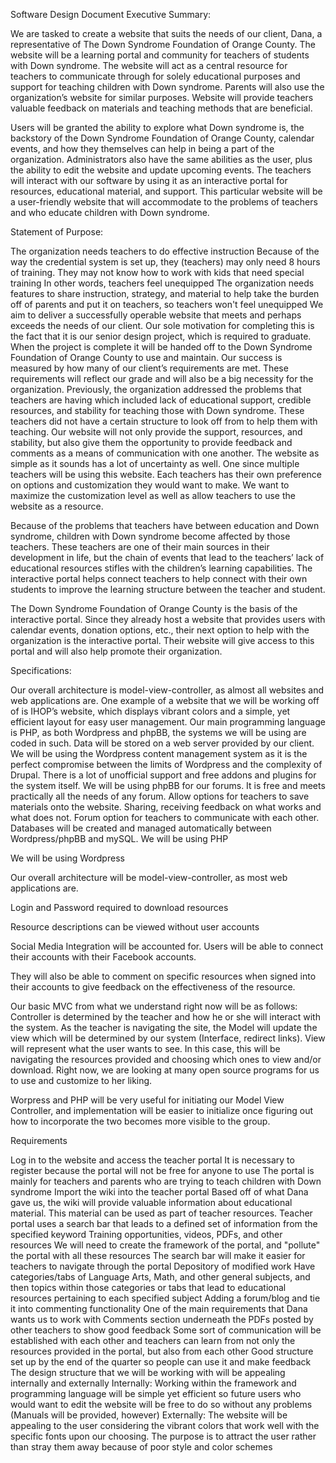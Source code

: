 Software Design Document
Executive Summary:

We are tasked to create a website that suits the needs of our client, Dana, a representative of The Down Syndrome Foundation of Orange County. The website will be a learning portal and community for teachers of students with Down syndrome. The website will act as a central resource for teachers to communicate through for solely educational purposes and support for teaching children with Down syndrome. Parents will also use the organization’s website for similar purposes. Website will provide teachers valuable feedback on materials and teaching methods that are beneficial.

Users will be granted the ability to explore what Down syndrome is, the backstory of the Down Syndrome Foundation of Orange County, calendar events, and how they themselves can help in being a part of the organization. Administrators also have the same abilities as the user, plus the ability to edit the website and update upcoming events. The teachers will interact with our software by using it as an interactive portal for resources, educational material, and support. This particular website will be a user-friendly website that will accommodate to the problems of teachers and who educate children with Down syndrome.

Statement of Purpose:

The organization needs teachers to do effective instruction
Because of the way the credential system is set up, they (teachers) may only need 8 hours of training. They may not know how to work with kids that need special training
In other words, teachers feel unequipped
The organization needs features to share instruction, strategy, and material to help take the burden off of parents and put it on teachers, so teachers won't feel unequipped
We aim to deliver a successfully operable website that meets and perhaps exceeds the needs of our client. Our sole motivation for completing this is the fact that it is our senior design project, which is required to graduate. When the project is complete it will be handed off to the Down Syndrome Foundation of Orange County to use and maintain. Our success is measured by how many of our client’s requirements are met. These requirements will reflect our grade and will also be a big necessity for the organization. Previously, the organization addressed the problems that teachers are having which included lack of educational support, credible resources, and stability for teaching those with Down syndrome. These teachers did not have a certain structure to look off from to help them with teaching. Our website will not only provide the support, resources, and stability, but also give them the opportunity to provide feedback and comments as a means of communication with one another. The website as simple as it sounds has a lot of uncertainty as well. One since multiple teachers will be using this website. Each teachers has their own preference on options and customization they would want to make. We want to maximize the customization level as well as allow teachers to use the website as a resource.

Because of the problems that teachers have between education and Down syndrome, children with Down syndrome become affected by those teachers. These teachers are one of their main sources in their development in life, but the chain of events that lead to the teachers’ lack of educational resources stifles with the children’s learning capabilities. The interactive portal helps connect teachers to help connect with their own students to improve the learning structure between the teacher and student.

The Down Syndrome Foundation of Orange County is the basis of the interactive portal. Since they already host a website that provides users with calendar events, donation options, etc., their next option to help with the organization is the interactive portal. Their website will give access to this portal and will also help promote their organization.

Specifications:

Our overall architecture is model-view-controller, as almost all websites and web applications are. One example of a website that we will be working off of is IHOP’s website, which displays vibrant colors and a simple, yet efficient layout for easy user management.
Our main programming language is PHP, as both Wordpress and phpBB, the systems we will be using are coded in such.
Data will be stored on a web server provided by our client.
We will be using the Wordpress content management system as it is the perfect compromise between the limits of Wordpress and the complexity of Drupal. There is a lot of unofficial support and free addons and plugins for the system itself.
We will be using phpBB for our forums. It is free and meets practically all the needs of any forum.
Allow options for teachers to save materials onto the website. Sharing, receiving feedback on what works and what does not.
Forum option for teachers to communicate with each other.
Databases will be created and managed automatically between Wordpress/phpBB and mySQL.
We will be using PHP

We will be using Wordpress

Our overall architecture will be model-view-controller, as most web applications are.

Login and Password required to download resources

Resource descriptions can be viewed without user accounts

Social Media Integration will be accounted for. Users will be able to connect their accounts with their Facebook accounts.

They will also be able to comment on specific resources when signed into their accounts to give feedback on the effectiveness of the resource.

Our basic MVC from what we understand right now will be as follows: Controller is determined by the teacher and how he or she will interact with the system. As the teacher is navigating the site, the Model will update the view which will be determined by our system (Interface, redirect links). View will represent what the user wants to see. In this case, this will be navigating the resources provided and choosing which ones to view and/or download. Right now, we are looking at many open source programs for us to use and customize to her liking.

Worpress and PHP will be very useful for initiating our Model View Controller, and implementation will be easier to initialize once figuring out how to incorporate the two becomes more visible to the group.

Requirements

Log in to the website and access the teacher portal It is necessary to register because the portal will not be free for anyone to use The portal is mainly for teachers and parents who are trying to teach children with Down syndrome
Import the wiki into the teacher portal Based off of what Dana gave us, the wiki will provide valuable information about educational material. This material can be used as part of teacher resources.
Teacher portal uses a search bar that leads to a defined set of information from the specified keyword Training opportunities, videos, PDFs, and other resources We will need to create the framework of the portal, and "pollute" the portal with all these resources The search bar will make it easier for teachers to navigate through the portal
Depository of modified work Have categories/tabs of Language Arts, Math, and other general subjects, and then topics within those categories or tabs that lead to educational resources pertaining to each specified subject
Adding a forum/blog and tie it into commenting functionality One of the main requirements that Dana wants us to work with Comments section underneath the PDFs posted by other teachers to show good feedback Some sort of communication will be established with each other and teachers can learn from not only the resources provided in the portal, but also from each other
Good structure set up by the end of the quarter so people can use it and make feedback The design structure that we will be working with will be appealing internally and externally Internally: Working within the framework and programming language will be simple yet efficient so future users who would want to edit the website will be free to do so without any problems (Manuals will be provided, however) Externally: The website will be appealing to the user considering the vibrant colors that work well with the specific fonts upon our choosing. The purpose is to attract the user rather than stray them away because of poor style and color schemes
